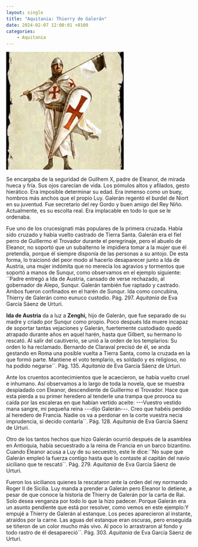 ```yaml
---
layout: single
title: "Aquitania: Thierry de Galerán"
date: 2024-02-07 12:00:01 +0100
categories: 
    - Aquitania
---
```

![Thierry de Galerán](/assets/img/06575273-0b34-404f-a08b-c7c47ebaf06b.jpg)

Se encargaba de la seguridad de Guilhem X, padre de Eleanor, de mirada hueca y fría. Sus ojos carecían de
vida. Los pómulos altos y afilados, gesto hierático. Era imposible
determinar su edad. Era inmenso como un buey, hombros más anchos que el
propio Luy. Galerán regentó el burdel de Niort en su juventud. Fue
secretario del rey Gordo y buen amigo del Rey Niño. Actualmente, es su
escolta real. Era implacable en todo lo que se le ordenaba.

Fue uno de los crucesignati más populares de la primera cruzada. Había
sido cruzado y había vuelto castrado de Tierra Santa. Galerán era el
fiel perro de Guillermo el Trovador durante el peregrinaje, pero el
abuelo de Eleanor, no soportó que un subalterno le impidiera tomar a la
mujer que él pretendía, porque él siempre disponía de las personas a su
antojo. De esta forma, lo traicionó del peor modo al hacerlo desaparecer
junto a Ida de Austria, una mujer indómita que no merecía los agravios y
tormentos que soportó a manos de Sunqur, como observamos en el ejemplo
siguiente: ´´Padre entregó a Ida de Austria, cansado de verse
rechazado, al gobernador de Alepo, Sunqur. Galerán también fue raptado y
castrado. Ambos fueron confinados en el harén de Sunqur. Ida como
concubina, Thierry de Galerán como eunuco custodio. Pág. 297.
*Aquitania* de Eva García Sáenz de Urturi.

**Ida de Austria** da a luz a **Zenghi,** hijo de Galerán, que fue
separado de su madre y criado por Sunqur como propio. Poco después Ida
muere incapaz de soportar tantas vejaciones y Galerán, fuertemente
custodiado quedó atrapado durante años en aquel harén, hasta que
Gilbert, su hermano lo rescató. Al salir del cautiverio, se unió a la
orden de los templarios: Su orden lo ha reclamado. Bernardo de
Claraval precisó de él, se anda gestando en Roma una posible vuelta a
Tierra Santa, como la cruzada en la que formó parte. Mantiene el voto
templario, es soldado y es religioso, no ha podido negarse´´. Pág. 135.
*Aquitania* de Eva García Sáenz de Urturi.

Ante los cruentos acontecimientos que le acaecieron, se había vuelto
cruel e inhumano. Así observamos a lo largo de toda la novela, que se
muestra despiadado con Eleanor, descendiente de Guillermo el Trovador.
Hace que esta pierda a su primer heredero al tenderle una trampa que
provoca su caída por las escaleras en que habían vertido aceite:
---Vuestro vestido mana sangre, mi pequeña reina ---dijo Galerán---.
Creo que habéis perdido al heredero de Francia. Nadie os va a perdonar
en la corte vuestra necia imprudencia, si decido contarla´´. Pág. 128.
*Aquitania* de Eva García Sáenz de Urturi.

Otro de los tantos hechos que hizo Galerán ocurrió después de la
asamblea en Antioquia, había secuestrado a la reina de Francia en un
barco bizantino. Cuando Eleanor acusa a Luy de su secuestro, este le
dice:´´No supe que Galerán empleó la fuerza contigo hasta que lo
contaste al capitán del navío siciliano que te rescató´´. Pág. 279.
*Aquitania* de Eva García Sáenz de Urturi.

Fueron los sicilianos quienes la rescataron ante la orden del rey
normando Roger II de Sicilia. Luy manda a prender a Galerán pero Eleanor
lo detiene, a pesar de que conoce la historia de Thierry de Galerán por
la carta de Rai. Solo desea venganza por todo lo que la hizo padecer.
Porque Galerán era un asunto pendiente que está por resolver, como vemos
en este ejemplo:Y empujé a Thierry de Galerán al estanque. Los
peces aparecieron al instante, atraídos por la carne. Las aguas del
estanque eran oscuras, pero enseguida se tiñeron de un color mucho más
vivo. Al poco lo arrastraron al fondo y todo rastro de él desapareció´´.
Pág. 303. *Aquitania* de Eva García Sáenz de Urturi.
